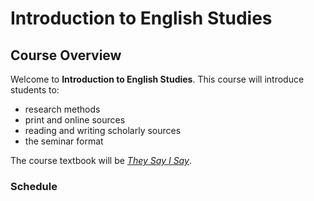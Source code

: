 # Introduction to English Studies
## Course Overview
Welcome to **Introduction to English Studies**. This course will introduce students to:
- research methods 
- print and online sources
- reading and writing scholarly sources
- the seminar format

The course textbook will be [*They Say I Say*](https://www.amazon.com/They-Say-Matter-Academic-Writing/dp/0393617432/ref=sr_1_1?ie=UTF8&qid=1528817344&sr=8-1&keywords=they+say%2F+i+say).

### **Schedule**
